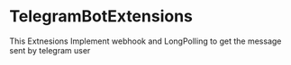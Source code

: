 # TelegramBotExtensions
This Extnesions Implement webhook and LongPolling to get the message sent by telegram user
